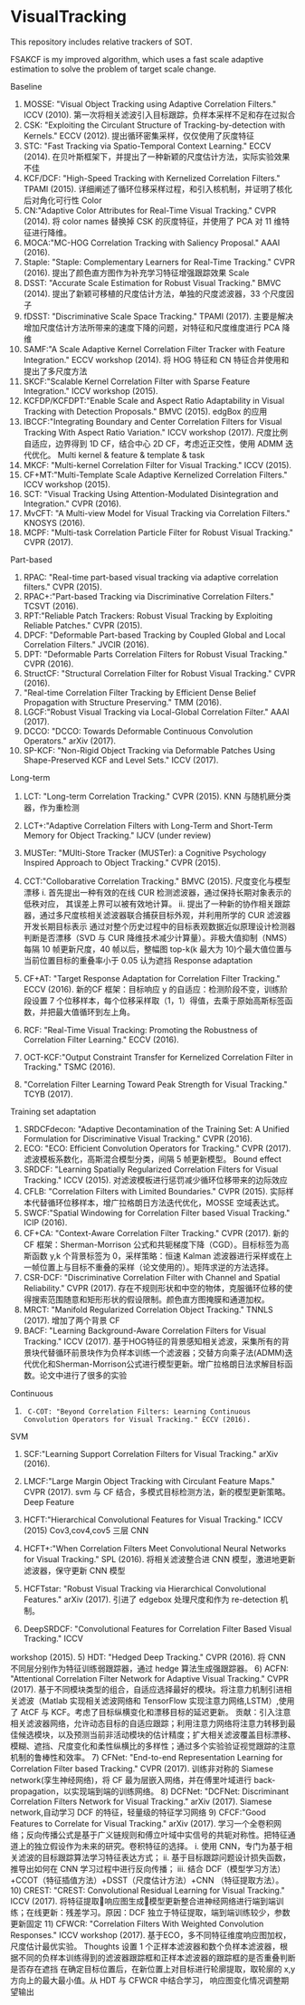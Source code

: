 # VisualTracking

This repository includes relative trackers of SOT.

FSAKCF is my improved algorithm, which uses a fast scale adaptive estimation to solve the problem of target scale change.

Baseline
1)	MOSSE: "Visual Object Tracking using Adaptive Correlation Filters." ICCV (2010).
第一次将相关滤波引入目标跟踪，负样本采样不足和存在过拟合
2)	CSK: "Exploiting the Circulant Structure of Tracking-by-detection with Kernels." ECCV (2012).
提出循环密集采样，仅仅使用了灰度特征
3)	STC: "Fast Tracking via Spatio-Temporal Context Learning." ECCV (2014).
在贝叶斯框架下，并提出了一种新颖的尺度估计方法，实际实验效果不佳
4)	KCF/DCF: "High-Speed Tracking with Kernelized Correlation Filters." TPAMI (2015).
详细阐述了循环位移采样过程，和引入核机制，并证明了核化后对角化可行性
Color
1)	CN:"Adaptive Color Attributes for Real-Time Visual Tracking." CVPR (2014).
将 color names  替换掉 CSK 的灰度特征，并使用了 PCA 对 11 维特征进行降维。
2)	MOCA:"MC-HOG Correlation Tracking with Saliency Proposal." AAAI (2016).
3)	Staple: "Staple: Complementary Learners for Real-Time Tracking." CVPR (2016).
提出了颜色直方图作为补充学习特征增强跟踪效果
Scale
1)	DSST: "Accurate Scale Estimation for Robust Visual Tracking." BMVC (2014).
提出了新颖可移植的尺度估计方法，单独的尺度滤波器，33 个尺度因子
2)	fDSST: "Discriminative Scale Space Tracking." TPAMI (2017).
主要是解决增加尺度估计方法所带来的速度下降的问题，对特征和尺度维度进行 PCA
降维
3)	SAMF:"A Scale Adaptive Kernel Correlation Filter Tracker with Feature Integration." ECCV workshop (2014).
将 HOG 特征和 CN 特征合并使用和提出了多尺度方法
4)	SKCF:"Scalable Kernel Correlation Filter with Sparse Feature Integration." ICCV workshop (2015).
5)	KCFDP/KCFDPT:"Enable Scale and Aspect Ratio Adaptability in Visual Tracking with Detection Proposals." BMVC (2015).
edgBox 的应用
6)	IBCCF:"Integrating Boundary and Center Correlation Filters for Visual Tracking With Aspect Ratio Variation." ICCV workshop (2017).
尺度比例自适应，边界得到 1D CF，结合中心 2D CF，考虑近正交性，使用 ADMM 迭代优化。
Multi kernel & feature & template & task
1)	MKCF: "Multi-kernel Correlation Filter for Visual Tracking." ICCV (2015).
2)	CF+MT:"Multi-Template Scale Adaptive Kernelized Correlation Filters." ICCV workshop (2015).
3)	SCT: "Visual Tracking Using Attention-Modulated Disintegration and Integration." CVPR (2016).
4)	MvCFT: "A Multi-view Model for Visual Tracking via Correlation Filters." KNOSYS (2016).
5)	MCPF: "Multi-task Correlation Particle Filter for Robust Visual Tracking." CVPR (2017).

Part-based
 
1)	RPAC: "Real-time part-based visual tracking via adaptive correlation filters." CVPR (2015).
2)	RPAC+:"Part-based Tracking via Discriminative Correlation Filters." TCSVT (2016).
3)	RPT:"Reliable Patch Trackers: Robust Visual Tracking by Exploiting Reliable Patches." CVPR (2015).
4)	DPCF: "Deformable Part-based Tracking by Coupled Global and Local Correlation Filters." JVCIR (2016).
5)	DPT: "Deformable Parts Correlation Filters for Robust Visual Tracking." CVPR (2016).
6)	StructCF: "Structural Correlation Filter for Robust Visual Tracking." CVPR (2016).
7)	"Real-time Correlation Filter Tracking by Efficient Dense Belief Propagation with Structure Preserving." TMM (2016).
8)	LGCF:"Robust Visual Tracking via Local-Global Correlation Filter." AAAI (2017).
9)	DCCO: "DCCO: Towards Deformable Continuous Convolution Operators." arXiv (2017).
10)	SP-KCF: "Non-Rigid Object Tracking via Deformable Patches Using Shape-Preserved KCF and Level Sets." ICCV (2017).

Long-term
1)	LCT: "Long-term Correlation Tracking." CVPR (2015).
KNN 与随机厥分类器，作为重检测
2)	LCT+:"Adaptive Correlation Filters with Long-Term and Short-Term Memory for Object Tracking." IJCV (under review)
3)	MUSTer: "MUlti-Store Tracker (MUSTer): a Cognitive Psychology Inspired Approach to Object Tracking." CVPR (2015).
4)	CCT:"Collobarative Correlation Tracking." BMVC (2015).
尺度变化与模型漂移
i.	首先提出一种有效的在线 CUR 检测滤波器，通过保持长期对象表示的低秩对应， 其误差上界可以被有效地计算。
ii.	提出了一种新的协作相关跟踪器，通过多尺度核相关滤波器联合捕获目标外观，并利用所学的 CUR 滤波器开发长期目标表示
通过对整个历史过程中的目标表观数据近似原理设计检测器判断是否漂移（SVD 与
CUR 降维技术减少计算量）。非极大值抑制（NMS）
每隔 10 帧更新尺度，40 帧以后，整幅图 top-k(k 最大为 10)个最大值位置与当前位置目标的重叠率小于 0.05 认为遮挡
Response adaptation
1)	CF+AT: "Target Response Adaptation for Correlation Filter Tracking." ECCV (2016).
新的CF 框架：目标响应 y 的自适应：检测阶段不变，训练阶段设置 7 个位移样本，每个位移采样取（1，1）得值，去乘于原始高斯标签函数，并把最大值循环到左上角。
2)	RCF: "Real-Time Visual Tracking: Promoting the Robustness of Correlation Filter Learning." ECCV (2016).

3)	OCT-KCF:"Output Constraint Transfer for Kernelized Correlation Filter in Tracking." TSMC (2016).

4)	"Correlation Filter Learning Toward Peak Strength for Visual Tracking." TCYB (2017).
 
Training set adaptation
1)	SRDCFdecon: "Adaptive Decontamination of the Training Set: A Unified Formulation for Discriminative Visual Tracking." CVPR (2016).
2)	ECO: "ECO: Efficient Convolution Operators for Tracking." CVPR (2017).
滤波模板系数化，高斯混合模型分类，间隔 5 帧更新模型。
Bound effect
1)	SRDCF: "Learning Spatially Regularized Correlation Filters for Visual Tracking." ICCV (2015).
对滤波模板进行惩罚减少循环位移带来的边际效应
2)	CFLB: "Correlation Filters with Limited Boundaries." CVPR (2015).
实际样本代替循环位移样本，增广拉格朗日方法迭代优化，MOSSE 空域表达式。
3)	SWCF:"Spatial Windowing for Correlation Filter based Visual Tracking." ICIP (2016).
4)	CF+CA: "Context-Aware Correlation Filter Tracking." CVPR (2017).
新的 CF 框架：Sherman-Morrison 公式和共轭梯度下降（CGD）。目标标签为高斯函数 y,k 个背景标签为 0，采样策略：恒速 Kalman 滤波器进行采样或在上一帧位置上与目标不重叠的采样（论文使用的）。矩阵求逆的方法选择。
5)	CSR-DCF: "Discriminative Correlation Filter with Channel and Spatial Reliability." CVPR (2017).
存在不规则形状和中空的物体，克服循环位移的使得搜索范围随意和矩形形状的假设限制。颜色直方图掩膜和通道加权。
6)	MRCT: "Manifold Regularized Correlation Object Tracking." TNNLS (2017).
增加了两个背景 CF
7)	BACF: "Learning Background-Aware Correlation Filters for Visual Tracking." ICCV (2017). 基于HOG特征的背景感知相关滤波，采集所有的背景块代替循环前景块作为负样本训练一个滤波器；交替方向乘子法(ADMM)迭代优化和Sherman-Morrison公式进行模型更新。增广拉格朗日法求解目标函数。论文中进行了很多的实验

Continuous
1)		C-COT: "Beyond Correlation Filters: Learning Continuous Convolution Operators for Visual Tracking." ECCV (2016).
SVM
1)	SCF:"Learning Support Correlation Filters for Visual Tracking." arXiv (2016).
2)	LMCF:"Large Margin Object Tracking with Circulant Feature Maps." CVPR (2017).
svm 与 CF 结合，多模式目标检测方法，新的模型更新策略。
Deep Feature

1)	HCFT:"Hierarchical Convolutional Features for Visual Tracking." ICCV (2015)
Cov3,cov4,cov5 三层 CNN
2)	HCFT+:"When Correlation Filters Meet Convolutional Neural Networks for Visual Tracking." SPL (2016).
将相关滤波整合进 CNN 模型，激进地更新滤波器，保守更新 CNN 模型
3)	HCFTstar: "Robust Visual Tracking via Hierarchical Convolutional Features." arXiv (2017).
引进了 edgebox 处理尺度和作为 re-detection 机制。
4)	DeepSRDCF: "Convolutional Features for Correlation Filter Based Visual Tracking." ICCV
 
workshop (2015).
5)	HDT: "Hedged Deep Tracking." CVPR (2016).
将 CNN 不同层分别作为特征训练弱跟踪器，通过 hedge 算法生成强跟踪器。
6)	ACFN: "Attentional Correlation Filter Network for Adaptive Visual Tracking." CVPR (2017). 
基于不同模块类型的组合，自适应选择最好的模块。将注意力机制引进相关滤波（Matlab 实现相关滤波网络和 TensorFlow 实现注意力网络,LSTM）,使用了 AtCF 与 KCF。考虑了目标纵横变化和漂移目标的延迟更新。
贡献：引入注意相关滤波器网络，允许动态目标的自适应跟踪；利用注意力网络将注意力转移到最佳候选模块，以及预测当前非活动模块的估计精度；扩大相关滤波覆盖目标漂移、模糊、遮挡、尺度变化和柔性纵横比的多样性；通过多个实验验证视觉跟踪的注意机制的鲁棒性和效率。
7)	CFNet: "End-to-end Representation Learning for Correlation Filter based Tracking." CVPR (2017).
训练非对称的 Siamese network(孪生神经网络)，将 CF 最为层嵌入网络，并在傅里叶域进行 back-propagation，以实现端到端的训练网络。
8)	DCFNet: "DCFNet: Discriminant Correlation Filters Network for Visual Tracking." arXiv (2017).
Siamese network,自动学习 DCF 的特征，轻量级的特征学习网络
9)	CFCF:"Good Features to Correlate for Visual Tracking." arXiv (2017).
学习一个全卷积网络；反向传播公式是基于广义链规则和傅立叶域中实信号的共轭对称性。把特征通道上的独立假设作为未来的研究。卷积特征的选择。
i.	使用 CNN，专门为基于相关滤波的目标跟踪算法学习特征表达方式；
ii.	基于目标跟踪问题设计损失函数，推导出如何在 CNN 学习过程中进行反向传播；
iii.	结合 DCF（模型学习方法）+CCOT（特征插值方法）+DSST（尺度估计方法）+CNN
（特征提取方法）。
10)	CREST: "CREST: Convolutional Residual Learning for Visual Tracking." ICCV (2017).
将特征提取响应图生成模型更新整合进神经网络进行端到端训练；在线更新：残差学习。原因：DCF 独立于特征提取，端到端训练较少，参数更新固定
11)	CFWCR: "Correlation Filters With Weighted Convolution Responses." ICCV workshop (2017).
基于ECO，多不同特征维度响应图加权，尺度估计最优实验。
Thoughts
设置 1 个正样本滤波器和数个负样本滤波器，根据不同的负样本训练得到的滤波器跟踪框和正样本滤波器的跟踪框的是否重叠判断是否存在遮挡
在确定目标位置后，在新位置上对目标进行轮廓提取，取轮廓的 x,y 方向上的最大最小值。从 HDT 与 CFWCR 中结合学习，
响应图变化情况调整期望输出
